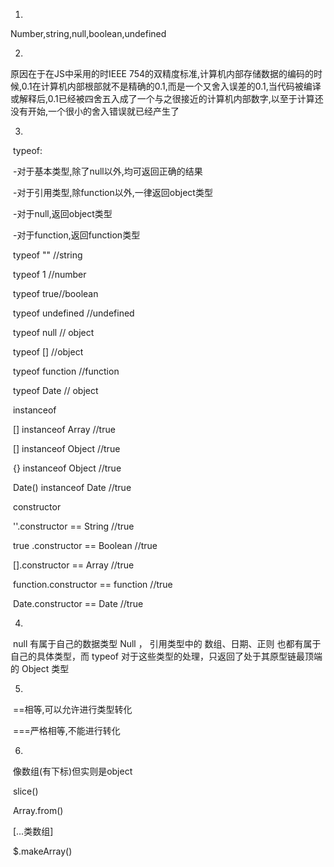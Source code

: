 1.

Number,string,null,boolean,undefined

2.

原因在于在JS中采用的时IEEE 754的双精度标准,计算机内部存储数据的编码的时候,0.1在计算机内部根部就不是精确的0.1,而是一个又舍入误差的0.1,当代码被编译或解释后,0.1已经被四舍五入成了一个与之很接近的计算机内部数字,以至于计算还没有开始,一个很小的舍入错误就已经产生了

3.

​	typeof:

​		-对于基本类型,除了null以外,均可返回正确的结果

​		-对于引用类型,除function以外,一律返回object类型

​		-对于null,返回object类型

​		-对于function,返回function类型

​					typeof  "" //string

​					typeof  1 //number

​					typeof  true//boolean

​					typeof  undefined //undefined

​					typeof  null  // object

​					typeof  []  //object

​					typeof  function //function

​					typeof   Date  // object

​	instanceof

​					[] instanceof Array		//true

​					[] instanceof Object		//true

​					{} instanceof Object		//true

​					Date() instanceof Date		//true



​	constructor

​				''.constructor == String	//true

​				true .constructor == Boolean	//true

​				[].constructor == Array			//true

​				function.constructor == function			//true

​				Date.constructor == Date			//true

4.

​	null 有属于自己的数据类型 Null ， 引用类型中的 数组、日期、正则 也都有属于自己的具体类型，而 typeof 对于这些类型的处理，只返回了处于其原型链最顶端的 Object 类型

5.

​	==相等,可以允许进行类型转化

​	===严格相等,不能进行转化

6.

​	像数组(有下标)但实则是object

​	slice()

​	Array.from()

​	[...类数组]

​	$.makeArray()

